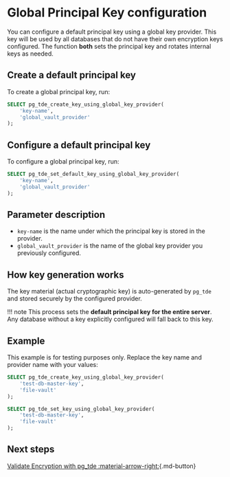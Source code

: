 # Global Principal Key configuration

You can configure a default principal key using a global key provider. This key will be used by all databases that do not have their own encryption keys configured. The function **both** sets the principal key and rotates internal keys as needed.

## Create a default principal key

To create a global principal key, run:

```sql
SELECT pg_tde_create_key_using_global_key_provider(
    'key-name',
    'global_vault_provider'
);
```

## Configure a default principal key

To configure a global principal key, run:

```sql
SELECT pg_tde_set_default_key_using_global_key_provider(
    'key-name',
    'global_vault_provider'
);
```

## Parameter description

* `key-name` is the name under which the principal key is stored in the provider.
* `global_vault_provider` is the name of the global key provider you previously configured.

## How key generation works

The key material (actual cryptographic key) is auto-generated by `pg_tde` and stored securely by the configured provider.

!!! note
    This process sets the **default principal key for the entire server**. Any database without a key explicitly configured will fall back to this key.

## Example

This example is for testing purposes only. Replace the key name and provider name with your values:

```sql
SELECT pg_tde_create_key_using_global_key_provider(
    'test-db-master-key',
    'file-vault'
);

SELECT pg_tde_set_key_using_global_key_provider(
    'test-db-master-key',
    'file-vault'
);
```

## Next steps

[Validate Encryption with pg_tde :material-arrow-right:](../test.md){.md-button}
